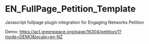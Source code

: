 # EN_FullPage_Petition_Template
Javascript fullpage plugin integration for Engaging Networks Petition

Demo: https://act.greenpeace.org/page/16304/petition/1?mode=DEMO&locale=en-NZ
